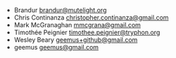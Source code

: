 * Brandur <brandur@mutelight.org>
* Chris Continanza <christopher.continanza@gmail.com>
* Mark McGranaghan <mmcgrana@gmail.com>
* Timothée Peignier <timothee.peignier@tryphon.org>
* Wesley Beary <geemus+github@gmail.com>
* geemus <geemus@gmail.com>